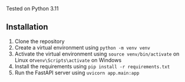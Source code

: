 Tested on Python 3.11

## Installation
1. Clone the repository
2. Create a virtual environment using `python -m venv venv`
3. Activate the virtual environment using `source venv/bin/activate` on Linux or`venv\Scripts\activate` on Windows
3. Install the requirements using `pip install -r requirements.txt`
4. Run the FastAPI server using `uvicorn app.main:app`